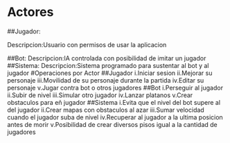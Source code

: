 # Actores

##Jugador:

Descripcion:Usuario con permisos de usar la aplicacion

##Bot:
Descripcion:IA controlada con posibilidad de imitar un jugador
##Sistema:
Descripcion:Sistema programado para sustentar al bot y al jugador
#Operaciones por Actor
##Jugador
i.Iniciar sesion
ii.Mejorar su personaje
iii.Movilidad de su personaje durante la partida
iv.Editar su personaje
v.Jugar contra bot o otros jugadores
##Bot
i.Perseguir al jugador
ii.Subir de nivel
iii.Simular otro jugador
iv.Lanzar platanos
v.Crear obstaculos para eñ jugador
##Sistema
i.Evita que el nivel del bot supere al del jugador
ii.Crear mapas con obstaculos al azar
iii.Sumar velocidad cuando el jugador suba de nivel
iv.Recuperar al jugador a la ultima posicion antes de morir
v.Posibilidad de crear diversos pisos igual a la cantidad de jugadores
